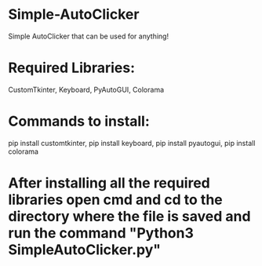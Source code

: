 # Simple-AutoClicker
Simple AutoClicker that can be used for anything!

# Required Libraries:
CustomTkinter, Keyboard, PyAutoGUI, Colorama

# Commands to install:
pip install customtkinter, pip install keyboard, pip install pyautogui, pip install colorama

# After installing all the required libraries open cmd and cd to the directory where the file is saved and run the command "Python3 SimpleAutoClicker.py"
